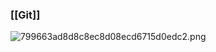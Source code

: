 ### [[Git]]


![799663ad8d8c8ec8d08ecd6715d0edc2.png](https://i-blog.csdnimg.cn/blog_migrate/799663ad8d8c8ec8d08ecd6715d0edc2.png)